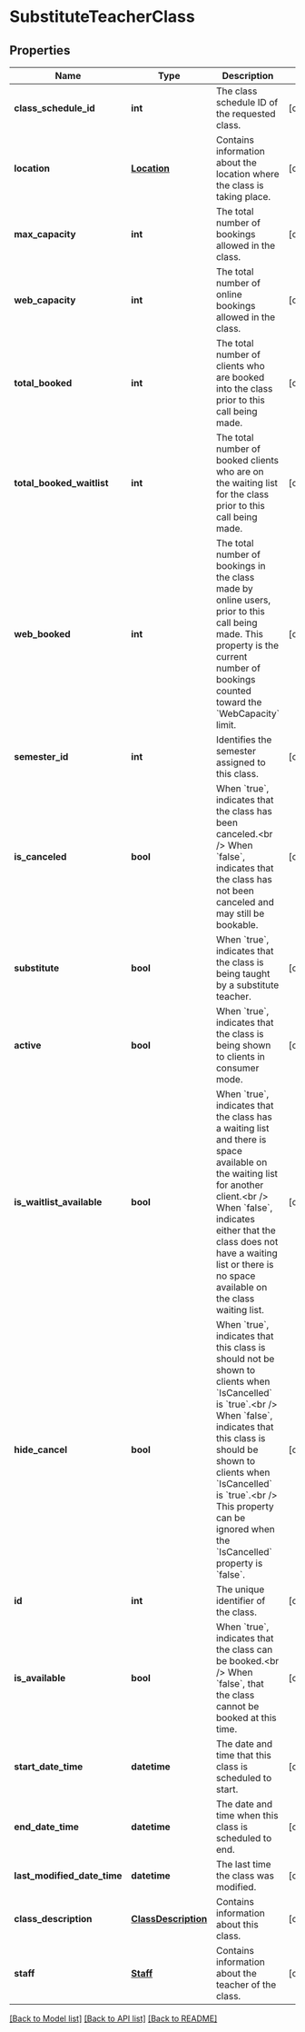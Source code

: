 # SubstituteTeacherClass

## Properties
Name | Type | Description | Notes
------------ | ------------- | ------------- | -------------
**class_schedule_id** | **int** | The class schedule ID of the requested class. | [optional] 
**location** | [**Location**](Location.md) | Contains information about the location where the class is taking place. | [optional] 
**max_capacity** | **int** | The total number of bookings allowed in the class. | [optional] 
**web_capacity** | **int** | The total number of online bookings allowed in the class. | [optional] 
**total_booked** | **int** | The total number of clients who are booked into the class prior to this call being made. | [optional] 
**total_booked_waitlist** | **int** | The total number of booked clients who are on the waiting list for the class prior to this call being made. | [optional] 
**web_booked** | **int** | The total number of bookings in the class made by online users, prior to this call being made. This property is the current number of bookings counted toward the &#x60;WebCapacity&#x60; limit. | [optional] 
**semester_id** | **int** | Identifies the semester assigned to this class. | [optional] 
**is_canceled** | **bool** | When &#x60;true&#x60;, indicates that the class has been canceled.&lt;br /&gt;  When &#x60;false&#x60;, indicates that the class has not been canceled and may still be bookable. | [optional] 
**substitute** | **bool** | When &#x60;true&#x60;, indicates that the class is being taught by a substitute teacher. | [optional] 
**active** | **bool** | When &#x60;true&#x60;, indicates that the class is being shown to clients in consumer mode. | [optional] 
**is_waitlist_available** | **bool** | When &#x60;true&#x60;, indicates that the class has a waiting list and there is space available on the waiting list for another client.&lt;br /&gt;  When &#x60;false&#x60;, indicates either that the class does not have a waiting list or there is no space available on the class waiting list. | [optional] 
**hide_cancel** | **bool** | When &#x60;true&#x60;, indicates that this class is should not be shown to clients when &#x60;IsCancelled&#x60; is &#x60;true&#x60;.&lt;br /&gt;  When &#x60;false&#x60;, indicates that this class is should be shown to clients when &#x60;IsCancelled&#x60; is &#x60;true&#x60;.&lt;br /&gt;  This property can be ignored when the &#x60;IsCancelled&#x60; property is &#x60;false&#x60;. | [optional] 
**id** | **int** | The unique identifier of the class. | [optional] 
**is_available** | **bool** | When &#x60;true&#x60;, indicates that the class can be booked.&lt;br /&gt;  When &#x60;false&#x60;, that the class cannot be booked at this time. | [optional] 
**start_date_time** | **datetime** | The date and time that this class is scheduled to start. | [optional] 
**end_date_time** | **datetime** | The date and time when this class is scheduled to end. | [optional] 
**last_modified_date_time** | **datetime** | The last time the class was modified. | [optional] 
**class_description** | [**ClassDescription**](ClassDescription.md) | Contains information about this class. | [optional] 
**staff** | [**Staff**](Staff.md) | Contains information about the teacher of the class. | [optional] 

[[Back to Model list]](../README.md#documentation-for-models) [[Back to API list]](../README.md#documentation-for-api-endpoints) [[Back to README]](../README.md)


